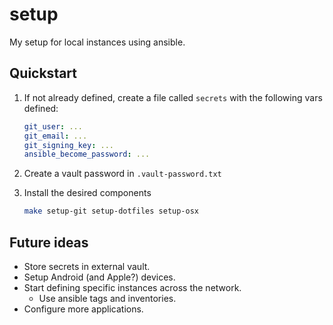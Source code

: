 # setup

My setup for local instances using ansible.

## Quickstart

1. If not already defined, create a file called `secrets` with the following
    vars defined:

    ```yaml
    git_user: ...
    git_email: ...
    git_signing_key: ...
    ansible_become_password: ...
    ```

2. Create a vault password in `.vault-password.txt`
3. Install the desired components

    ```sh
    make setup-git setup-dotfiles setup-osx
    ```

## Future ideas

* Store secrets in external vault.
* Setup Android (and Apple?) devices.
* Start defining specific instances across the network.
    * Use ansible tags and inventories.
* Configure more applications.
